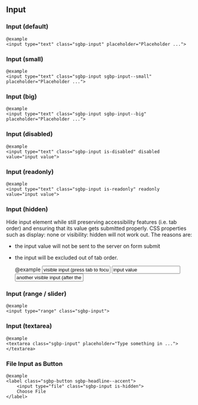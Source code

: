 ## Input

### Input (default)

    @example
    <input type="text" class="sgbp-input" placeholder="Placeholder ...">

### Input (small)

    @example
    <input type="text" class="sgbp-input sgbp-input--small" placeholder="Placeholder ...">

### Input (big)

    @example
    <input type="text" class="sgbp-input sgbp-input--big" placeholder="Placeholder ...">

### Input (disabled)

    @example
    <input type="text" class="sgbp-input is-disabled" disabled value="input value">

### Input (readonly)

    @example
    <input type="text" class="sgbp-input is-readonly" readonly value="input value">

### Input (hidden)

Hide input element while still preserving accessibility features (i.e. tab order) and ensuring that its value gets submitted properly.
CSS properties such as display: none or visibility: hidden will not work out. The reasons are:

- the input value will not be sent to the server on form submit
- the input will be excluded out of tab order.


    @example
    <input type="text" class="sgbp-input" value="visible input (press tab to focus next input - the hidden one)">
    <input type="text" class="sgbp-input is-hidden" value="input value">
    <input type="text" class="sgbp-input" value="another visible input (after the hidden one)">

### Input (range / slider)

    @example
    <input type="range" class="sgbp-input">

### Input (textarea)

    @example
    <textarea class="sgbp-input" placeholder="Type something in ..."></textarea>

### File Input as Button

    @example
    <label class="sgbp-button sgbp-headline--accent">
        <input type="file" class="sgbp-input is-hidden">
        Choose File
    </label>
